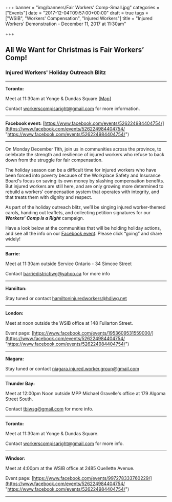 +++
banner = "img/banners/Fair Workers' Comp-Small.jpg"
categories = ["Events"]
date = "2017-12-04T09:57:00+00:00"
draft = true
tags = ["WSIB", "Workers' Compensation", "Injured Workers"]
title = "Injured Workers' Demonstration - December 11, 2017 at 11:30am"

+++
## **All We Want for Christmas is Fair Workers’ Comp!**

### **Injured Workers' Holiday Outreach Blitz**

---

**Toronto:**

Meet at 11:30am at Yonge & Dundas Square \[[Map](https://www.google.ca/maps/place/Yonge-Dundas+Square/@43.6560359,-79.3802357,15z/data=!4m5!3m4!1s0x0:0xfba1e6ac7018788a!8m2!3d43.6560359!4d-79.3802357)\]

Contact [workerscompisaright@gmail.com](mailto:workerscompisaright@gmail.com) for more information.

---

**Facebook event:** [https://www.facebook.com/events/526224984404754/](https://www.facebook.com/events/526224984404754/ "https://www.facebook.com/events/526224984404754/")

---

On Monday December 11th, join us in communities across the province, to celebrate the strength and resilience of injured workers who refuse to back down from the struggle for fair compensation.

The holiday season can be a difficult time for injured workers who have been forced into poverty because of the Workplace Safety and Insurance Board's focus on saving its own money by slashing compensation benefits. But injured workers are still here, and are only growing more determined to rebuild a workers’ compensation system that operates with integrity, and that treats them with dignity and respect.

As part of the holiday outreach blitz, we’ll be singing injured worker-themed carols, handing out leaflets, and collecting petition signatures for our **_Workers’ Comp is a Right_** campaign.

Have a look below at the communities that will be holding holiday actions, and see all the info on our [Facebook event](https://www.facebook.com/events/526224984404754/). Please click “going” and share widely!

---

**Barrie:**

Meet at 11:30am outside Service Ontario - 34 Simcoe Street

Contact [barriedistrictiwg@yahoo.ca](mailto:barriedistrictiwg@yahoo.ca) for more info

---

**Hamilton:**

Stay tuned or contact [hamiltoninjuredworkers@hdiwg.net](mailto:hamiltoninjuredworkers@hdiwg.net)

---

**London:**

Meet at noon outside the WSIB office at 148 Fullarton Street.

Event page: [https://www.facebook.com/events/1953609531559000/](https://www.facebook.com/events/526224984404754/ "https://www.facebook.com/events/526224984404754/")

---

**Niagara:**

Stay tuned or contact [niagara.injured.worker.group@gmail.com](mailto:niagara.injured.worker.group@gmail.com)

---

**Thunder Bay:**

Meet at 12:00pm Noon outside MPP Michael Gravelle's office at 179 Algoma Street South.

Contact [tbiwsg@gmail.com](mailto:tbiwsg@gmail.com) for more info.

---

**Toronto:**

Meet at 11:30am at Yonge & Dundas Square.

Contact [workerscompisaright@gmail.com](mailto:workerscompisaright@gmail.com) for more info.

---

**Windsor:**

Meet at 4:00pm at the WSIB office at 2485 Ouellette Avenue.

Event page: [https://www.facebook.com/events/997278333760229/](https://www.facebook.com/events/526224984404754/ "https://www.facebook.com/events/526224984404754/")

---